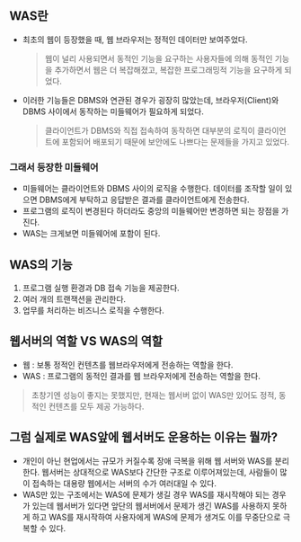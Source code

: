 ## WAS란

*  최초의 웹이 등장했을 때, 웹 브라우저는 정적인 데이터만 보여주었다.
	
	> 웹이 널리 사용되면서 동적인 기능을 요구하는 사용자들에 의해 동적인 기능을 추가하면서 웹은 더 복잡해졌고, 복잡한 프로그래밍적 기능을 요구하게 되었다.
	
* 이러한 기능들은 DBMS와 연관된 경우가 굉장히 많았는데, 브라우저(Client)와 DBMS 사이에서 동작하는 미들웨어가 필요하게 되었다.

  > 클라이언트가 DBMS와 직접 접속하여 동작하면 대부분의 로직이 클라이언트에 포함되어 배포되기 때문에 보안에도 나쁘다는 문제들을 가지고 있었다.

  

### 그래서 등장한 미들웨어
* 미들웨어는 클라이언트와 DBMS 사이의 로직을 수행한다. 데이터를 조작할 일이 있으면 DBMS에게 부탁하고 응답받은 결과를 클라이언트에게 전송한다.
* 프로그램의 로직이 변경된다 하더라도 중앙의 미들웨어만 변경하면 되는 장점을 가진다.
* WAS는 크게보면 미들웨어에 포함이 된다.




## WAS의 기능
1. 프로그램 실행 환경과 DB 접속 기능을 제공한다.
2. 여러 개의 트랜잭션을 관리한다.
4. 업무를 처리하는 비즈니스 로직을 수행한다.



## 웹서버의 역할 VS WAS의 역할
* 웹 : 보통 정적인 컨텐츠를 웹브라우저에게 전송하는 역할을 한다.
* WAS : 프로그램의 동적인 결과를 웹 브라우저에게 전송하는 역할을 한다.

> 초창기엔 성능이 좋지는 못했지만, 현재는 웹서버 없이 WAS만 있어도 정적, 동적인 컨텐츠를 모두 제공 가능하다.



## 그럼 실제로 WAS앞에 웹서버도 운용하는 이유는 뭘까?
* 개인이 아닌 현업에서는 규모가 커질수록 장애 극복을 위해 웹 서버와 WAS를 분리한다. 웹서버는 상대적으로 WAS보다 간단한 구조로 이루어져있는데, 사람들이 많이 접속하는 대용량 웹에서는 서버의 수가 여러대일 수 있다. 
* WAS만 있는 구조에서는 WAS에 문제가 생길 경우 WAS를 재시작해야 되는 경우가 있는데 웹서버가 있다면 앞단의 웹서버에서 문제가 생긴 WAS를 사용하지 못하게 하고 WAS를 재시작하여 사용자에게 WAS에 문제가 생겨도 이를 무중단으로 극복할 수 있다.







